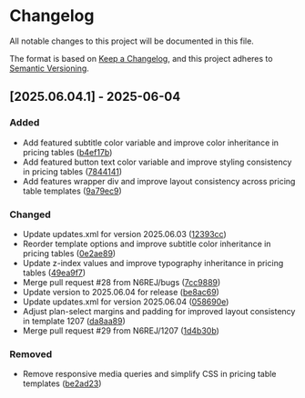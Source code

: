 # Changelog

All notable changes to this project will be documented in this file.

The format is based on [Keep a Changelog](https://keepachangelog.com/en/1.0.0/),
and this project adheres to [Semantic Versioning](https://semver.org/spec/v2.0.0.html).

## [2025.06.04.1] - 2025-06-04

### Added

* Add featured subtitle color variable and improve color inheritance in pricing tables ([b4ef17b](https://github.com/N6REJ/mod_bears_pricing_tables/commit/b4ef17b))
* Add featured button text color variable and improve styling consistency in pricing tables ([7844141](https://github.com/N6REJ/mod_bears_pricing_tables/commit/7844141))
* Add features wrapper div and improve layout consistency across pricing table templates ([9a79ec9](https://github.com/N6REJ/mod_bears_pricing_tables/commit/9a79ec9))

### Changed

* Update updates.xml for version 2025.06.03 ([12393cc](https://github.com/N6REJ/mod_bears_pricing_tables/commit/12393cc))
* Reorder template options and improve subtitle color inheritance in pricing tables ([0e2ae89](https://github.com/N6REJ/mod_bears_pricing_tables/commit/0e2ae89))
* Update z-index values and improve typography inheritance in pricing tables ([49ea9f7](https://github.com/N6REJ/mod_bears_pricing_tables/commit/49ea9f7))
* Merge pull request #28 from N6REJ/bugs ([7cc9889](https://github.com/N6REJ/mod_bears_pricing_tables/commit/7cc9889))
* Update version to 2025.06.04 for release ([be8ac69](https://github.com/N6REJ/mod_bears_pricing_tables/commit/be8ac69))
* Update updates.xml for version 2025.06.04 ([058690e](https://github.com/N6REJ/mod_bears_pricing_tables/commit/058690e))
* Adjust plan-select margins and padding for improved layout consistency in template 1207 ([da8aa89](https://github.com/N6REJ/mod_bears_pricing_tables/commit/da8aa89))
* Merge pull request #29 from N6REJ/1207 ([1d4b30b](https://github.com/N6REJ/mod_bears_pricing_tables/commit/1d4b30b))

### Removed

* Remove responsive media queries and simplify CSS in pricing table templates ([be2ad23](https://github.com/N6REJ/mod_bears_pricing_tables/commit/be2ad23))


